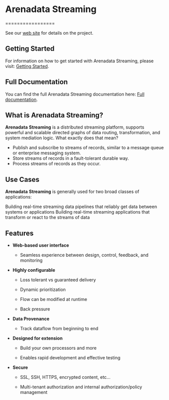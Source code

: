 # Arenadata Streaming
=================

See our [web site](https://arenadata.tech/products/ads/) for details on the project.

## Getting Started

For information on how to get started with Arenadata Streaming, please visit: [Getting Started](https://storage.googleapis.com/arenadata-repo/docs/ads/pdf/v1.0.0/%D0%A3%D1%81%D1%82%D0%B0%D0%BD%D0%BE%D0%B2%D0%BA%D0%B0%20Arenadata%20Streaming.pdf).

## Full Documentation

You can find the full Arenadata Streaming documentation here: [Full documentation](https://docs.arenadata.io/ads/).

## What is Arenadata Streaming?

<strong>Arenadata</strong> <strong>Streaming</strong> is a distributed streaming platform, supports powerful and scalable directed graphs of data routing, transformation, and system mediation logic. What exactly does that mean?

* Publish and subscribe to streams of records, similar to a message queue or enterprise messaging system.
* Store streams of records in a fault-tolerant durable way.
* Process streams of records as they occur.

## Use Cases

<strong>Arenadata</strong> <strong>Streaming</strong> is generally used for two broad classes of applications:

Building real-time streaming data pipelines that reliably get data between systems or applications
Building real-time streaming applications that transform or react to the streams of data

## Features

* <strong>Web-based user interface</strong>

  * Seamless experience between design, control, feedback, and monitoring

* <strong>Highly configurable</strong>

  * Loss tolerant vs guaranteed delivery

  * Dynamic prioritization

  * Flow can be modified at runtime

  * Back pressure

* <strong>Data Provenance</strong>
 
  * Track dataflow from beginning to end

* <strong>Designed for extension</strong>

  * Build your own processors and more

  * Enables rapid development and effective testing

* <strong>Secure</strong>

  * SSL, SSH, HTTPS, encrypted content, etc...

  * Multi-tenant authorization and internal authorization/policy management
